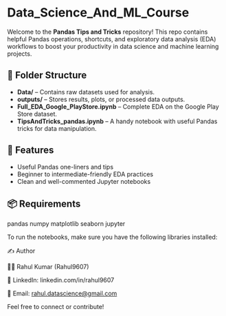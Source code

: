 # Data_Science_And_ML_Course

Welcome to the **Pandas Tips and Tricks** repository! This repo contains helpful Pandas operations, shortcuts, and exploratory data analysis (EDA) workflows to boost your productivity in data science and machine learning projects.

## 📁 Folder Structure

- **Data/** – Contains raw datasets used for analysis.
- **outputs/** – Stores results, plots, or processed data outputs.
- **Full_EDA_Google_PlayStore.ipynb** – Complete EDA on the Google Play Store dataset.
- **TipsAndTricks_pandas.ipynb** – A handy notebook with useful Pandas tricks for data manipulation.

## 🚀 Features

- Useful Pandas one-liners and tips
- Beginner to intermediate-friendly EDA practices
- Clean and well-commented Jupyter notebooks

## 📦 Requirements
pandas
numpy
matplotlib
seaborn
jupyter

To run the notebooks, make sure you have the following libraries installed:

✍️ Author

👨‍💻 Rahul Kumar (Rahul9607)

🔗 LinkedIn: linkedin.com/in/rahul9607

📧 Email: rahul.datascience@gmail.com


Feel free to connect or contribute!
